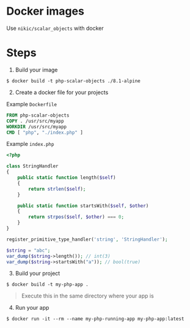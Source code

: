 # Docker images

Use `nikic/scalar_objects` with docker

# Steps

1. Build your image
```shell
$ docker build -t php-scalar-objects ./8.1-alpine
```

2. Create a docker file for your projects

Example `Dockerfile`
```dockerfile
FROM php-scalar-objects
COPY . /usr/src/myapp
WORKDIR /usr/src/myapp
CMD [ "php", "./index.php" ]
```

Example `index.php`
```php
<?php

class StringHandler
{
    public static function length($self)
    {
        return strlen($self);
    }

    public static function startsWith($self, $other)
    {
        return strpos($self, $other) === 0;
    }
}

register_primitive_type_handler('string', 'StringHandler');

$string = "abc";
var_dump($string->length()); // int(3)
var_dump($string->startsWith("a")); // bool(true)
```

3. Build your project

```shell
$ docker build -t my-php-app .
```

> Execute this in the same directory where your app is

4. Run your app

```shell
$ docker run -it --rm --name my-php-running-app my-php-app:latest
```
